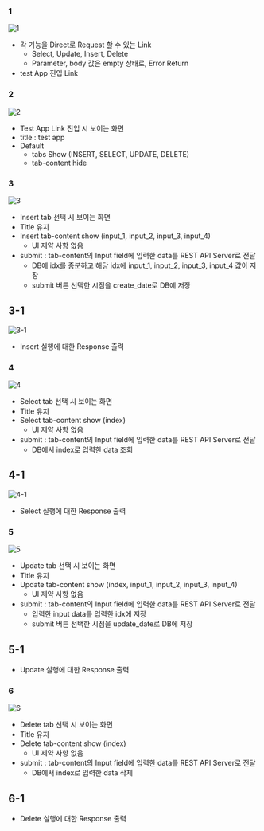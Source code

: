 ### 1
![1](https://github.com/user-attachments/assets/cd8f7eee-9245-4a5f-86ab-e1ca07727c1b)
- 각 기능을 Direct로 Request 할 수 있는 Link
  - Select, Update, Insert, Delete
  - Parameter, body 값은 empty 상태로, Error Return
- test App 진입 Link

### 2
![2](https://github.com/user-attachments/assets/d2e7ba34-7dc0-4cac-a029-731a805871cd)
- Test App Link 진입 시 보이는 화면
- title : test app
- Default
  - tabs Show (INSERT, SELECT, UPDATE, DELETE)
  - tab-content hide
 
### 3
![3](https://github.com/user-attachments/assets/118d84f4-2aad-4552-a6ff-6cc2f225c6a9)
- Insert tab 선택 시 보이는 화면
- Title 유지
- Insert tab-content show (input_1, input_2, input_3, input_4)
  - UI 제약 사항 없음
- submit : tab-content의 Input field에 입력한 data를 REST API Server로 전달
  - DB에 idx를 증분하고 해당 idx에 input_1, input_2, input_3, input_4 값이 저장
  - submit 버튼 선택한 시점을 create_date로 DB에 저장

## 3-1
![3-1](https://github.com/user-attachments/assets/2fe1698a-5a1e-46a1-9669-2e08392ac51b)
- Insert 실행에 대한 Response 출력

### 4
![4](https://github.com/user-attachments/assets/b2a79dc1-7f39-4bad-8e5b-7a5e9d3af67b)
- Select tab 선택 시 보이는 화면
- Title 유지
- Select tab-content show (index)
  - UI 제약 사항 없음
- submit : tab-content의 Input field에 입력한 data를 REST API Server로 전달
  - DB에서 index로 입력한 data 조회

## 4-1
![4-1](https://github.com/user-attachments/assets/255fbb9b-3c90-45d9-ae4b-68fd6236bbd1)
- Select 실행에 대한 Response 출력

### 5
![5](https://github.com/user-attachments/assets/a1438889-cbc2-4595-b865-e77b9187d8ec)
- Update tab 선택 시 보이는 화면
- Title 유지
- Update tab-content show (index, input_1, input_2, input_3, input_4)
  - UI 제약 사항 없음
- submit : tab-content의 Input field에 입력한 data를 REST API Server로 전달
  - 입력한 input data를 입력한 idx에 저장
  - submit 버튼 선택한 시점을 update_date로 DB에 저장

## 5-1

- Update 실행에 대한 Response 출력


### 6
![6](https://github.com/user-attachments/assets/85478d2a-0b67-45cb-861a-ac553d160603)
- Delete tab 선택 시 보이는 화면
- Title 유지
- Delete tab-content show (index)
  - UI 제약 사항 없음
- submit : tab-content의 Input field에 입력한 data를 REST API Server로 전달
  - DB에서 index로 입력한 data 삭제

## 6-1

- Delete 실행에 대한 Response 출력
